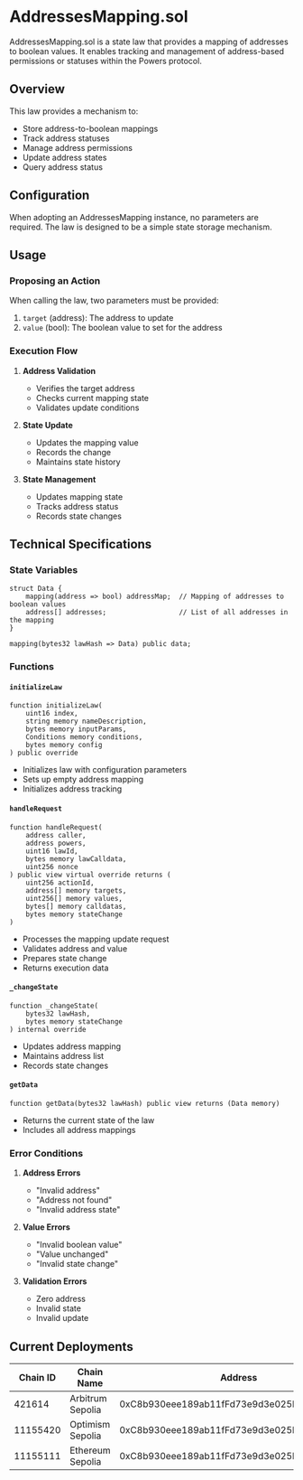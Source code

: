 # AddressesMapping.sol

AddressesMapping.sol is a state law that provides a mapping of addresses to boolean values. It enables tracking and management of address-based permissions or statuses within the Powers protocol.

## Overview

This law provides a mechanism to:
- Store address-to-boolean mappings
- Track address statuses
- Manage address permissions
- Update address states
- Query address status

## Configuration

When adopting an AddressesMapping instance, no parameters are required. The law is designed to be a simple state storage mechanism.

## Usage

### Proposing an Action

When calling the law, two parameters must be provided:

1. `target` (address): The address to update
2. `value` (bool): The boolean value to set for the address

### Execution Flow

1. **Address Validation**
   - Verifies the target address
   - Checks current mapping state
   - Validates update conditions

2. **State Update**
   - Updates the mapping value
   - Records the change
   - Maintains state history

3. **State Management**
   - Updates mapping state
   - Tracks address status
   - Records state changes

## Technical Specifications

### State Variables

```solidity
struct Data {
    mapping(address => bool) addressMap;  // Mapping of addresses to boolean values
    address[] addresses;                  // List of all addresses in the mapping
}

mapping(bytes32 lawHash => Data) public data;
```

### Functions

#### `initializeLaw`
```solidity
function initializeLaw(
    uint16 index,
    string memory nameDescription,
    bytes memory inputParams,
    Conditions memory conditions,
    bytes memory config
) public override
```
- Initializes law with configuration parameters
- Sets up empty address mapping
- Initializes address tracking

#### `handleRequest`
```solidity
function handleRequest(
    address caller,
    address powers,
    uint16 lawId,
    bytes memory lawCalldata,
    uint256 nonce
) public view virtual override returns (
    uint256 actionId,
    address[] memory targets,
    uint256[] memory values,
    bytes[] memory calldatas,
    bytes memory stateChange
)
```
- Processes the mapping update request
- Validates address and value
- Prepares state change
- Returns execution data

#### `_changeState`
```solidity
function _changeState(
    bytes32 lawHash,
    bytes memory stateChange
) internal override
```
- Updates address mapping
- Maintains address list
- Records state changes

#### `getData`
```solidity
function getData(bytes32 lawHash) public view returns (Data memory)
```
- Returns the current state of the law
- Includes all address mappings

### Error Conditions

1. **Address Errors**
   - "Invalid address"
   - "Address not found"
   - "Invalid address state"

2. **Value Errors**
   - "Invalid boolean value"
   - "Value unchanged"
   - "Invalid state change"

3. **Validation Errors**
   - Zero address
   - Invalid state
   - Invalid update

## Current Deployments

| Chain ID  | Chain Name         | Address                                      |
|-----------|-------------------|----------------------------------------------|
| 421614    | Arbitrum Sepolia  | 0xC8b930eee189ab11fFd73e9d3e025D46C13bdD93  |
| 11155420  | Optimism Sepolia  | 0xC8b930eee189ab11fFd73e9d3e025D46C13bdD93  |
| 11155111  | Ethereum Sepolia  | 0xC8b930eee189ab11fFd73e9d3e025D46C13bdD93  | 



